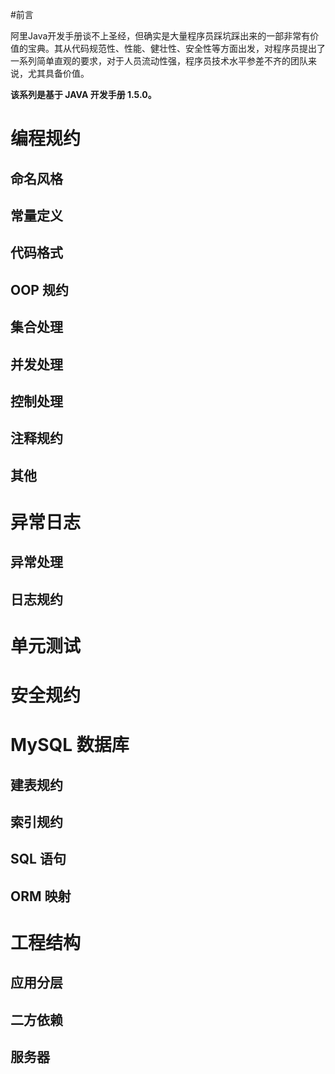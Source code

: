 #前言

阿里Java开发手册谈不上圣经，但确实是大量程序员踩坑踩出来的一部非常有价值的宝典。其从代码规范性、性能、健壮性、安全性等方面出发，对程序员提出了一系列简单直观的要求，对于人员流动性强，程序员技术水平参差不齐的团队来说，尤其具备价值。

**该系列是基于 JAVA 开发手册 1.5.0。**


# 编程规约
## 命名风格
## 常量定义
## 代码格式
## OOP 规约
## 集合处理
## 并发处理
## 控制处理
## 注释规约
## 其他

# 异常日志
## 异常处理
## 日志规约

# 单元测试

# 安全规约

# MySQL 数据库

## 建表规约
## 索引规约
## SQL 语句
## ORM 映射

# 工程结构
## 应用分层
## 二方依赖
## 服务器
